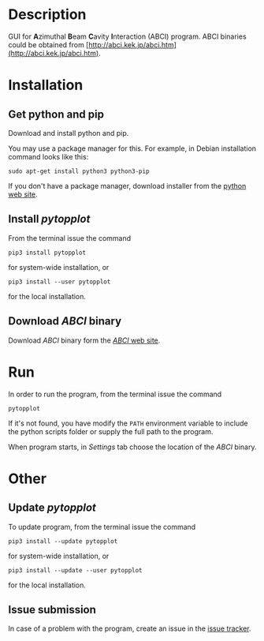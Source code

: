 # Description

GUI for **A**zimuthal **B**eam **C**avity **I**nteraction (ABCI) program. ABCI binaries could be obtained from [http://abci.kek.jp/abci.htm](http://abci.kek.jp/abci.htm).

# Installation

## Get python and pip

Download and install python and pip.

You may use a package manager for this. For example, in Debian installation command looks like this:

`sudo apt-get install python3 python3-pip`

If you don't have a package manager, download installer from the [python web site](https://www.python.org/downloads/).

## Install *pytopplot*

From the terminal issue the command

`pip3 install pytopplot`

for system-wide installation, or

`pip3 install --user pytopplot`

for the local installation.

## Download *ABCI* binary

Download *ABCI* binary form the [*ABCI* web site](http://abci.kek.jp/abci.htm).

# Run

In order to run the program, from the terminal issue the command

`pytopplot`

If it's not found, you have modify the `PATH` environment variable to include the python scripts folder or supply the full path to the program.

When program starts, in *Settings* tab choose the location of the *ABCI* binary.

# Other

## Update *pytopplot*

To update program, from the terminal issue the command

`pip3 install --update pytopplot`

for system-wide installation, or

`pip3 install --update --user pytopplot`

for the local installation.

## Issue submission

In case of a problem with the program, create an issue in the [issue tracker](https://bitbucket.org/seregaxvm/pytopplot/issuesstatus=new&status=open).
